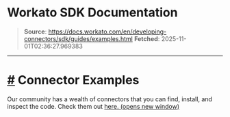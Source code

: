 # Workato SDK Documentation

> **Source**: https://docs.workato.com/en/developing-connectors/sdk/guides/examples.html
> **Fetched**: 2025-11-01T02:36:27.969383

---

# [#](<#connector-examples>) Connector Examples

Our community has a wealth of connectors that you can find, install, and inspect the code. Check them out [here. (opens new window)](<https://app.workato.com/browse/connectors>)

